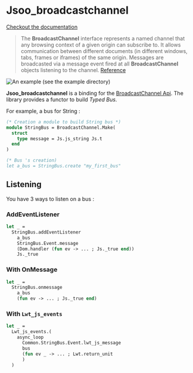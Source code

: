 # Jsoo_broadcastchannel 

[Checkout the documentation](https://xvw.github.io/jsoo_broadcastchannel/)

> The **BroadcastChannel** interface represents a named channel that any browsing context 
> of a given origin can subscribe to. It allows communication between different documents 
> (in different windows, tabs, frames or iframes) of the same origin. Messages are broadcasted 
> via a message event fired at all **BroadcastChannel** objects listening to the channel.
[Reference](https://developer.mozilla.org/fr/docs/Web/API/BroadcastChannel)



![An example (see the `example` directory)](http://full.ouplo.com/11/13/4MWF.gif)




**Jsoo_broadcastchannel** is a binding for the [BroadcastChannel Api](https://developer.mozilla.org/fr/docs/Web/API/BroadcastChannel). The library provides a 
functor to build *Typed Bus*. 

For example, a bus for String : 

```ocaml
(* Creation a module to build String bus *)
module StringBus = BroadcastChannel.Make(
  struct 
    type message = Js.js_string Js.t 
  end
)

(* Bus 's creation)
let a_bus = StringBus.create "my_first_bus"
```

## Listening

You have 3 ways to listen on a bus : 

### AddEventListener

```ocaml
let _ =
  StringBus.addEventListener
    a_bus 
    StringBus.Event.message 
    (Dom.handler (fun ev -> ... ; Js._true end))
    Js._true
```

### With OnMessage

```ocaml
let _ =
  StringBus.onmessage
    a_bus 
    (fun ev -> ... ; Js._true end)
```

### With `Lwt_js_events`

```ocaml
let _ = 
  Lwt_js_events.(
    async_loop
      Common.StringBus.Event.lwt_js_message
      bus
      (fun ev _ -> ... ; Lwt.return_unit
      )
  )
```



